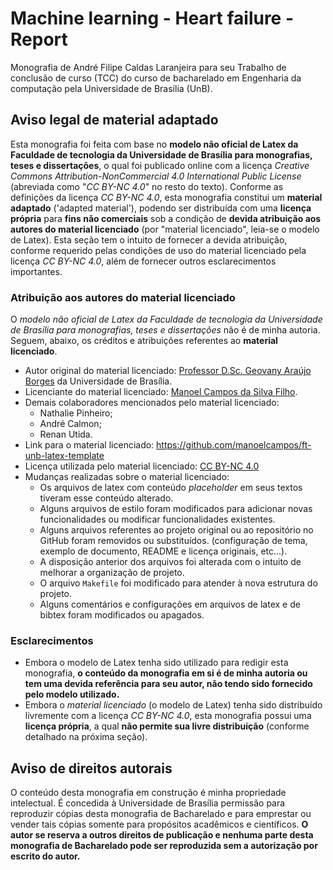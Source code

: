 # Machine learning - Heart failure - Report

Monografia de André Filipe Caldas Laranjeira para seu Trabalho de conclusão de curso \(TCC\) do curso de bacharelado em Engenharia da computação pela Universidade de Brasília \(UnB\).

## Aviso legal de material adaptado

Esta monografia foi feita com base no **modelo não oficial de Latex da Faculdade de tecnologia da Universidade de Brasília para monografias, teses e dissertações**, o qual foi publicado online com a licença _Creative Commons Attribution-NonCommercial 4.0 International Public License_ \(abreviada como "_CC BY-NC 4.0_" no resto do texto\). Conforme as definições da licença _CC BY-NC 4.0_, esta monografia constitui um **material adaptado** \('adapted material'\), podendo ser distribuída com uma **licença própria** para **fins não comerciais** sob a condição de **devida atribuição aos autores do material licenciado** \(por "material licenciado", leia-se o modelo de Latex\). Esta seção tem o intuito de fornecer a devida atribuição, conforme requerido pelas condições de uso do material licenciado pela licença _CC BY-NC 4.0_, além de fornecer outros esclarecimentos importantes.

### Atribuição aos autores do material licenciado

O _modelo não oficial de Latex da Faculdade de tecnologia da Universidade de Brasília para monografias, teses e dissertações_ não é de minha autoria. Seguem, abaixo, os créditos e atribuições referentes ao **material licenciado**.

* Autor original do material licenciado: [Professor D.Sc. Geovany Araújo Borges](http://www2.ene.unb.br/gaborges/) da Universidade de Brasília.
* Licenciante do material licenciado: [Manoel Campos da Silva Filho](https://github.com/manoelcampos).
* Demais colaboradores mencionados pelo material licenciado:
  * Nathalie Pinheiro;
  * André Calmon;
  * Renan Utida.
* Link para o material licenciado: https://github.com/manoelcampos/ft-unb-latex-template
* Licença utilizada pelo material licenciado: [CC BY-NC 4.0](https://creativecommons.org/licenses/by-nc/4.0/)
* Mudanças realizadas sobre o material licenciado:
  * Os arquivos de latex com conteúdo _placeholder_ em seus textos tiveram esse conteúdo alterado.
  * Alguns arquivos de estilo foram modificados para adicionar novas funcionalidades ou modificar funcionalidades existentes.
  * Alguns arquivos referentes ao projeto original ou ao repositório no GitHub foram removidos ou substituídos. \(configuração de tema, exemplo de documento, README e licença originais, etc...\).
  * A disposição anterior dos arquivos foi alterada com o intuito de melhorar a organização de projeto.
  * O arquivo `Makefile` foi modificado para atender à nova estrutura do projeto.
  * Alguns comentários e configurações em arquivos de latex e de bibtex foram modificados ou apagados.

### Esclarecimentos

* Embora o modelo de Latex tenha sido utilizado para redigir esta monografia, **o conteúdo da monografia em si é de minha autoria ou tem uma devida referência para seu autor, não tendo sido fornecido pelo modelo utilizado.**
* Embora o _material licenciado_ \(o modelo de Latex\) tenha sido distribuído livremente com a licença _CC BY-NC 4.0_, esta monografia possui uma **licença própria**, a qual **não permite sua livre distribuição** \(conforme detalhado na próxima seção\).

## Aviso de direitos autorais

O conteúdo desta monografia em construção é minha propriedade intelectual. É concedida à Universidade de Brasília permissão para reproduzir cópias desta monografia de Bacharelado e para emprestar ou vender tais cópias somente para propósitos acadêmicos e científicos. **O autor se reserva a outros direitos de publicação e nenhuma parte desta monografia de Bacharelado pode ser reproduzida sem a autorização por escrito do autor.**
